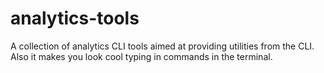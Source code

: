 # analytics-tools
 A collection of analytics CLI tools aimed at providing utilities from the CLI. Also it makes you look cool typing in commands in the terminal.
